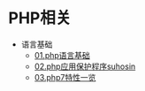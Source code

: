 # PHP相关

+ 语言基础
    + [01.php语言基础](https://github.com/hkui/note/blob/master/php/01.php_base.md)
    + [02.php应用保护程序suhosin](https://github.com/hkui/note/blob/master/php/02.php-suhosin.md)
    + [03.php7特性一览](https://github.com/hkui/note/blob/master/php/03.php7%E6%96%B0%E7%89%B9%E6%80%A7.md)
    
